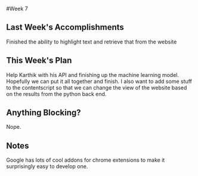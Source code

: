 #Week 7

## Last Week's Accomplishments
Finished the ability to highlight text and retrieve that from the website 

## This Week's Plan
Help Karthik with his API and finishing up the machine learning model. Hopefully we can put it all together and finish. I also want to add some stuff to the contentscript so that we can change the view of the website based on the results from the python back end.

## Anything Blocking?
Nope.

## Notes
Google has lots of cool addons for chrome extensions to make it surprisingly easy to develop one.
